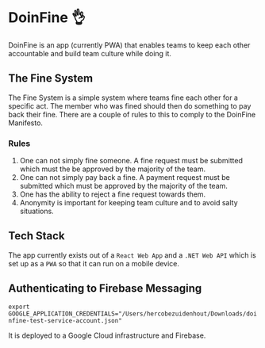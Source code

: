 # DoinFine 👌
DoinFine is an app (currently PWA) that enables teams to keep each other accountable and build team culture while doing it. 

## The Fine System
The Fine System is a simple system where teams fine each other for a specific act. The member who was fined should then do something to pay back their fine. There are a couple of rules to this to comply to the DoinFine Manifesto.

### Rules
1. One can not simply fine someone. A fine request must be submitted which must the be approved by the majority of the team. 
2. One can not simply pay back a fine. A payment request must be submitted which must be approved by the majority of the team. 
3. One has the ability to reject a fine request towards them. 
4. Anonymity is important for keeping team culture and to avoid salty situations.

## Tech Stack
The app currently exists out of a `React Web App` and a `.NET Web API` which is set up as a `PWA` so that it can run on a mobile device.

## Authenticating to Firebase Messaging
`export GOOGLE_APPLICATION_CREDENTIALS="/Users/hercobezuidenhout/Downloads/doinfine-test-service-account.json"`

It is deployed to a Google Cloud infrastructure and Firebase.